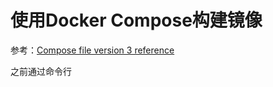 
# 使用Docker Compose构建镜像

参考：[Compose file version 3 reference](https://docs.docker.com/compose/compose-file/)

之前通过命令行